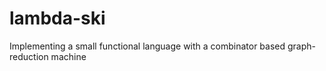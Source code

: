 # lambda-ski
Implementing a small functional language with a combinator based graph-reduction machine
